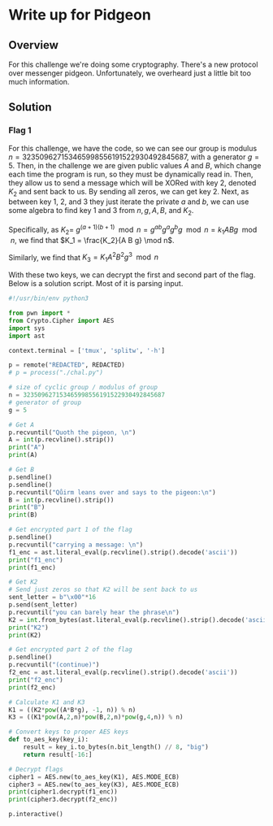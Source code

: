 # Write up for Pidgeon

## Overview

For this challenge we're doing some cryptography. There's a new protocol over messenger pidgeon. Unfortunately, 
we overheard just a little bit too much information.

## Solution

### Flag 1

For this challenge, we have the code, so we can see our group is modulus $n = 323509627153465998556191522930492845687$, with a generator $g=5$.
Then, in the challenge we are given public values $A$ and $B$, which change each time the program is run, so they must be dynamically read in.
Then, they allow us to send a message which will be XORed with key 2, denoted $K_2$ and sent back to us. By sending all zeros, we can 
get key 2. Next, as between key 1, 2, and 3 they just iterate the private $a$ and $b$, we can use some algebra to find key 1 and 3 from 
$n, g, A, B$, and $K_2$.

Specifically, as $K_{2} =$ $g^{ (a+1)(b+1) } \mod n = g^{ab}g^ag^bg \mod n = k_1 A B g \mod n$,
we find that $K_1 = \frac{K_2}{A B g} \mod n$.

Similarly, we find that $K_3 = K_1 A^2 B^2 g^3 \mod n$

With these two keys, we can decrypt the first and second part of the flag. Below is a solution script. Most of it is parsing input.

```Python
#!/usr/bin/env python3

from pwn import *
from Crypto.Cipher import AES
import sys
import ast

context.terminal = ['tmux', 'splitw', '-h']

p = remote("REDACTED", REDACTED)
# p = process("./chal.py")

# size of cyclic group / modulus of group
n = 323509627153465998556191522930492845687
# generator of group
g = 5

# Get A
p.recvuntil("Quoth the pigeon, \n")
A = int(p.recvline().strip())
print("A")
print(A)

# Get B
p.sendline()
p.sendline()
p.recvuntil("Qůirm leans over and says to the pigeon:\n")
B = int(p.recvline().strip())
print("B")
print(B)

# Get encrypted part 1 of the flag 
p.sendline()
p.recvuntil("carrying a message: \n")
f1_enc = ast.literal_eval(p.recvline().strip().decode('ascii'))
print("f1_enc")
print(f1_enc)

# Get K2
# Send just zeros so that K2 will be sent back to us
sent_letter = b"\x00"*16
p.send(sent_letter)
p.recvuntil("you can barely hear the phrase\n")
K2 = int.from_bytes(ast.literal_eval(p.recvline().strip().decode('ascii')), 'big')
print("K2")
print(K2)

# Get encrypted part 2 of the flag 
p.sendline()
p.recvuntil("(continue)")
f2_enc = ast.literal_eval(p.recvline().strip().decode('ascii'))
print("f2_enc")
print(f2_enc)

# Calculate K1 and K3
K1 = ((K2*pow((A*B*g), -1, n)) % n)
K3 = ((K1*pow(A,2,n)*pow(B,2,n)*pow(g,4,n)) % n)

# Convert keys to proper AES keys
def to_aes_key(key_i):
    result = key_i.to_bytes(n.bit_length() // 8, "big")
    return result[-16:]

# Decrypt flags
cipher1 = AES.new(to_aes_key(K1), AES.MODE_ECB)
cipher3 = AES.new(to_aes_key(K3), AES.MODE_ECB)
print(cipher1.decrypt(f1_enc))
print(cipher3.decrypt(f2_enc))

p.interactive()
```

 

